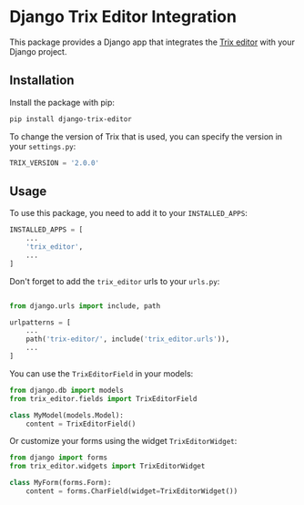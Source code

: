 # Django Trix Editor Integration

This package provides a Django app that integrates the [Trix editor](https://trix-editor.org/) with your Django project.

## Installation

Install the package with pip:

```bash
pip install django-trix-editor
```

To change the version of Trix that is used, you can specify the version in your `settings.py`:

```python
TRIX_VERSION = '2.0.0'
```

## Usage
To use this package, you need to add it to your `INSTALLED_APPS`:

```python
INSTALLED_APPS = [
    ...
    'trix_editor',
    ...
]
```

Don't forget to add the `trix_editor` urls to your `urls.py`:
```python

from django.urls import include, path

urlpatterns = [
    ...
    path('trix-editor/', include('trix_editor.urls')),
    ...
]
```

You can use the `TrixEditorField` in your models:

```python
from django.db import models
from trix_editor.fields import TrixEditorField

class MyModel(models.Model):
    content = TrixEditorField()
```

Or customize your forms using the widget `TrixEditorWidget`:

```python
from django import forms
from trix_editor.widgets import TrixEditorWidget

class MyForm(forms.Form):
    content = forms.CharField(widget=TrixEditorWidget())
```
